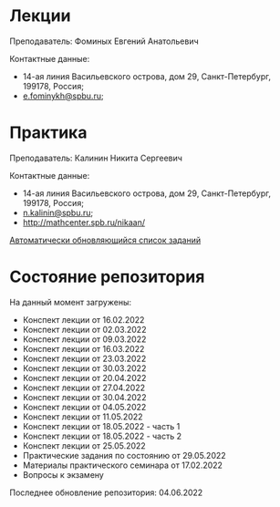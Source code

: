 # Лекции

Преподаватель: Фоминых Евгений Анатольевич

Контактные данные: 
+ 14-ая линия Васильевского острова, дом 29, Санкт-Петербург, 199178, Россия; 
+ e.fominykh@spbu.ru;

# Практика

Преподаватель: Калинин Никита Сергеевич

Контактные данные:
+ 14-ая линия Васильевского острова, дом 29, Санкт-Петербург, 199178, Россия;
+ n.kalinin@spbu.ru;
+ http://mathcenter.spb.ru/nikaan/

[Автоматически обновляющийся список заданий](http://mathcenter.spb.ru/nikaan/2022/topology4.pdf)

# Состояние репозитория

На данный момент загружены:
+ Конспект лекции от 16.02.2022
+ Конспект лекции от 02.03.2022
+ Конспект лекции от 09.03.2022
+ Конспект лекции от 16.03.2022
+ Конспект лекции от 23.03.2022
+ Конспект лекции от 30.03.2022
+ Конспект лекции от 20.04.2022
+ Конспект лекции от 27.04.2022
+ Конспект лекции от 30.04.2022
+ Конспект лекции от 04.05.2022
+ Конспект лекции от 11.05.2022
+ Конспект лекции от 18.05.2022 - часть 1
+ Конспект лекции от 18.05.2022 - часть 2
+ Конспект лекции от 25.05.2022
+ Практические задания по состоянию от 29.05.2022
+ Материалы практического семинара от 17.02.2022
+ Вопросы к экзамену

Последнее обновление репозитория: 04.06.2022
